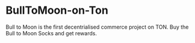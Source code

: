 # BullToMoon-on-Ton
Bull to Moon is the first decentrialised commerce project on TON. Buy the Bull to Moon Socks and get rewards.
